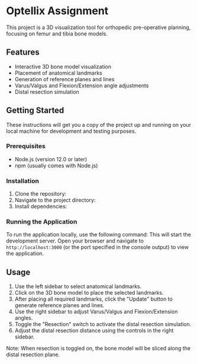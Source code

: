 # Optellix Assignment

This project is a 3D visualization tool for orthopedic pre-operative planning, focusing on femur and tibia bone models.

## Features

- Interactive 3D bone model visualization
- Placement of anatomical landmarks
- Generation of reference planes and lines
- Varus/Valgus and Flexion/Extension angle adjustments
- Distal resection simulation

## Getting Started

These instructions will get you a copy of the project up and running on your local machine for development and testing purposes.

### Prerequisites

- Node.js (version 12.0 or later)
- npm (usually comes with Node.js)

### Installation

1. Clone the repository:
2. Navigate to the project directory:
3. Install dependencies:
### Running the Application

To run the application locally, use the following command:
This will start the development server. Open your browser and navigate to `http://localhost:3000` (or the port specified in the console output) to view the application.

## Usage

1. Use the left sidebar to select anatomical landmarks.
2. Click on the 3D bone model to place the selected landmarks.
3. After placing all required landmarks, click the "Update" button to generate reference planes and lines.
4. Use the right sidebar to adjust Varus/Valgus and Flexion/Extension angles.
5. Toggle the "Resection" switch to activate the distal resection simulation.
6. Adjust the distal resection distance using the controls in the right sidebar.

Note: When resection is toggled on, the bone model will be sliced along the distal resection plane.


